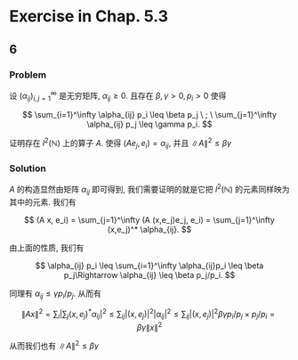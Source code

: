 # Exercise in Chap. 5.3

## 6

### Problem

设 $(\alpha_{ij})_{i,j=1}^\infty$ 是无穷矩阵, $\alpha_{ij} \geq 0$. 且存在 $\beta,\gamma \gt 0, p_i\gt 0$ 使得

$$
\sum_{i=1}^\infty \alpha_{ij} p_i \leq \beta p_j \  ; \ \sum_{j=1}^\infty \alpha_{ij} p_j \leq \gamma p_i.
$$

证明存在 $l^2(\mathbb{N})$ 上的算子 $A$. 使得 $(A e_j, e_i) = \alpha_{ij}$, 并且 $\|A\|^2 \leq \beta \gamma$

### Solution

$A$ 的构造显然由矩阵 $\alpha_{ij}$ 即可得到, 我们需要证明的就是它把 $l^2(\mathbb{N})$ 的元素同样映为其中的元素. 我们有

$$
(A x, e_i) = \sum_{j=1}^\infty (A (x,e_j)e_j, e_i) = \sum_{j=1}^\infty (x,e_j)^* \alpha_{ij}. 
$$

由上面的性质, 我们有

$$
\alpha_{ij} p_i \leq \sum_{i=1}^\infty \alpha_{ij}p_i \leq \beta p_j\Rightarrow \alpha_{ij} \leq \beta p_j/p_i.
$$

同理有 $\alpha_{ij} \leq \gamma p_i/p_j$. 从而有

$$
\|A x\|^2 = \sum_i |\sum_{j} (x,e_j)^* \alpha_{ij}|^2\leq \sum_{ij} |(x,e_j)|^2 |\alpha_{ij}|^2 \leq \sum_{ij} |(x,e_j)|^2 \beta \gamma p_i/p_j \times p_j/p_i = \beta\gamma \|x\|^2
$$

从而我们也有 $\|A\|^2 \leq \beta \gamma$